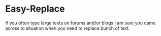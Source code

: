 Easy-Replace
============

If you often type large texts on forums and/or blogs I am sure you came across to situation when you need to replace bunch of text.
